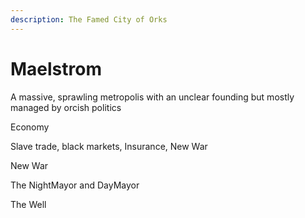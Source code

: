 ```yaml
---
description: The Famed City of Orks
---
```


# Maelstrom

A massive, sprawling metropolis with an unclear founding but mostly managed by orcish politics

Economy

Slave trade, black markets, Insurance, New War

New War

The NightMayor and DayMayor

The Well



